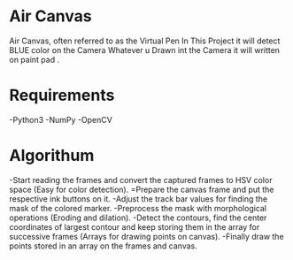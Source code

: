 # Air Canvas 
Air Canvas, often referred to as the Virtual Pen
In This Project it will detect BLUE color on the Camera 
Whatever u Drawn int the Camera it will written on paint pad .

# Requirements 
-Python3
-NumPy
-OpenCV

# Algorithum 
-Start reading the frames and convert the captured frames to HSV color space (Easy for color detection). 
=Prepare the canvas frame and put the respective ink buttons on it. 
-Adjust the track bar values for finding the mask of the colored marker. 
-Preprocess the mask with morphological operations (Eroding and dilation). 
-Detect the contours, find the center coordinates of largest contour and keep storing them in the array for successive frames (Arrays for drawing points on canvas). 
-Finally draw the points stored in an array on the frames and canvas.
